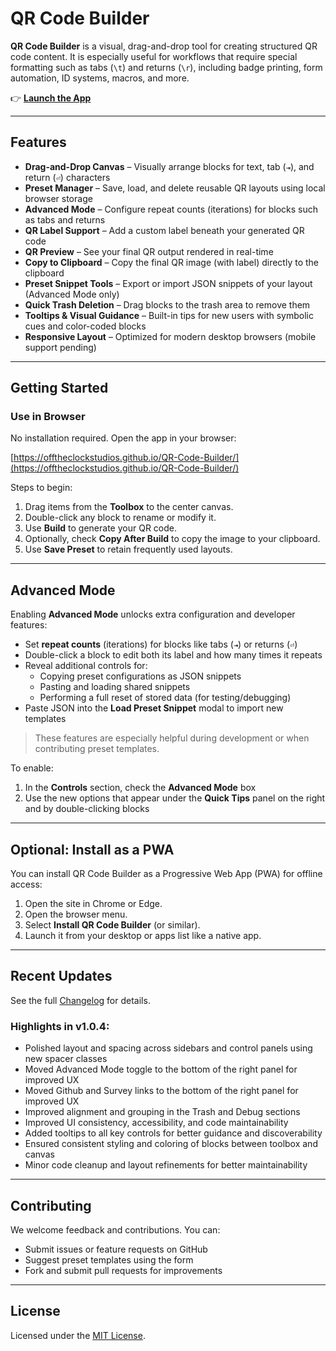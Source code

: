 # QR Code Builder

**QR Code Builder** is a visual, drag-and-drop tool for creating structured QR code content. It is especially useful for workflows that require special formatting such as tabs (`\t`) and returns (`\r`), including badge printing, form automation, ID systems, macros, and more.

👉 [**Launch the App**](https://offtheclockstudios.github.io/QR-Code-Builder/)

---

## Features

* **Drag-and-Drop Canvas** – Visually arrange blocks for text, tab (`⇥`), and return (`⏎`) characters
* **Preset Manager** – Save, load, and delete reusable QR layouts using local browser storage
* **Advanced Mode** – Configure repeat counts (iterations) for blocks such as tabs and returns
* **QR Label Support** – Add a custom label beneath your generated QR code
* **QR Preview** – See your final QR output rendered in real-time
* **Copy to Clipboard** – Copy the final QR image (with label) directly to the clipboard
* **Preset Snippet Tools** – Export or import JSON snippets of your layout (Advanced Mode only)
* **Quick Trash Deletion** – Drag blocks to the trash area to remove them
* **Tooltips & Visual Guidance** – Built-in tips for new users with symbolic cues and color-coded blocks
* **Responsive Layout** – Optimized for modern desktop browsers (mobile support pending)

---

## Getting Started

### Use in Browser

No installation required. Open the app in your browser:

[https://offtheclockstudios.github.io/QR-Code-Builder/](https://offtheclockstudios.github.io/QR-Code-Builder/)

Steps to begin:

1. Drag items from the **Toolbox** to the center canvas.
2. Double-click any block to rename or modify it.
3. Use **Build** to generate your QR code.
4. Optionally, check **Copy After Build** to copy the image to your clipboard.
5. Use **Save Preset** to retain frequently used layouts.

---

## Advanced Mode

Enabling **Advanced Mode** unlocks extra configuration and developer features:

* Set **repeat counts** (iterations) for blocks like tabs (`⇥`) or returns (`⏎`)
* Double-click a block to edit both its label and how many times it repeats
* Reveal additional controls for:
  - Copying preset configurations as JSON snippets
  - Pasting and loading shared snippets
  - Performing a full reset of stored data (for testing/debugging)
* Paste JSON into the **Load Preset Snippet** modal to import new templates

> These features are especially helpful during development or when contributing preset templates.

To enable:

1. In the **Controls** section, check the **Advanced Mode** box
2. Use the new options that appear under the **Quick Tips** panel on the right and by double-clicking blocks

---

## Optional: Install as a PWA

You can install QR Code Builder as a Progressive Web App (PWA) for offline access:

1. Open the site in Chrome or Edge.
2. Open the browser menu.
3. Select **Install QR Code Builder** (or similar).
4. Launch it from your desktop or apps list like a native app.

---

## Recent Updates

See the full [Changelog](./CHANGELOG.md) for details.

### Highlights in v1.0.4:

* Polished layout and spacing across sidebars and control panels using new spacer classes
* Moved Advanced Mode toggle to the bottom of the right panel for improved UX
* Moved Github and Survey links to the bottom of the right panel for improved UX
* Improved alignment and grouping in the Trash and Debug sections
* Improved UI consistency, accessibility, and code maintainability
* Added tooltips to all key controls for better guidance and discoverability
* Ensured consistent styling and coloring of blocks between toolbox and canvas
* Minor code cleanup and layout refinements for better maintainability

---

## Contributing

We welcome feedback and contributions. You can:

* Submit issues or feature requests on GitHub
* Suggest preset templates using the form
* Fork and submit pull requests for improvements

---

## License

Licensed under the [MIT License](./LICENSE).
